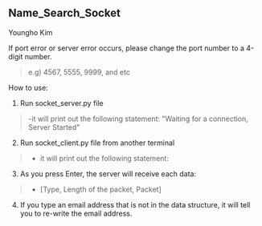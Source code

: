 ## Name_Search_Socket
Youngho Kim 

If port error or server error occurs, please change the port number to a 4-digit number.
> e.g) 4567, 5555, 9999, and etc


How to use:

1. Run socket_server.py file 
 > -it will print out the following statement: "Waiting for a connection, Server Started"

2. Run socket_client.py file from another terminal
 > - it will print out the following statement:

3. As you press Enter, the server will receive each data: 
 > - [Type, Length of the packet, Packet]

4. If you type an email address that is not in the data structure, it will tell you to re-write the email address.

